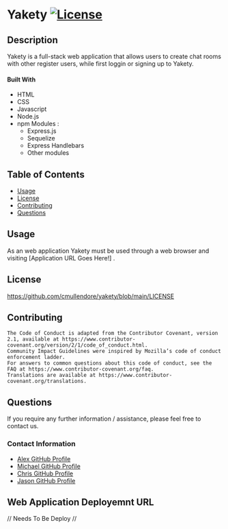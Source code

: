 # Yakety [![License](https://img.shields.io/badge/License-Apache_2.0-blue.svg)](https://opensource.org/licenses/Apache-2.0)


## Description

Yakety is a full-stack web application that allows users to create chat rooms with other register users, while first loggin or signing up to Yakety. 

#### Built With
* HTML
* CSS
* Javascript
* Node.js
* npm Modules :
    * Express.js
    * Sequelize
    * Express Handlebars
    * Other modules

## Table of Contents

* [Usage](#usage)
* [License](#license)
* [Contributing](#contributing)
* [Questions](#questions)
 
## Usage

 As an web application Yakety must be used through a web browser and visiting [Application URL Goes Here!] .

## License

https://github.com/cmullendore/yakety/blob/main/LICENSE

## Contributing

    The Code of Conduct is adapted from the Contributor Covenant, version 2.1, available at https://www.contributor-covenant.org/version/2/1/code_of_conduct.html.
    Community Impact Guidelines were inspired by Mozilla’s code of conduct enforcement ladder.
    For answers to common questions about this code of conduct, see the FAQ at https://www.contributor-covenant.org/faq. 
    Translations are available at https://www.contributor-covenant.org/translations.    
    

## Questions

If you require any further information / assistance, please feel free to contact us.

### Contact Information

* [Alex GitHub Profile](https://github.com/avazque008)
* [Michael GitHub Profile]()
* [Chris GitHub Profile](https://github.com/cmullendore)
* [Jason GitHub Profile](https://github.com/gummygom)

## Web Application Deployemnt URL

// Needs To Be Deploy //

